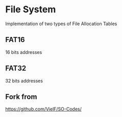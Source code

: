 # File System

Implementation of two types of File Allocation Tables

## FAT16

16 bits addresses

## FAT32

32 bits addresses

## Fork from

https://github.com/VielF/SO-Codes/